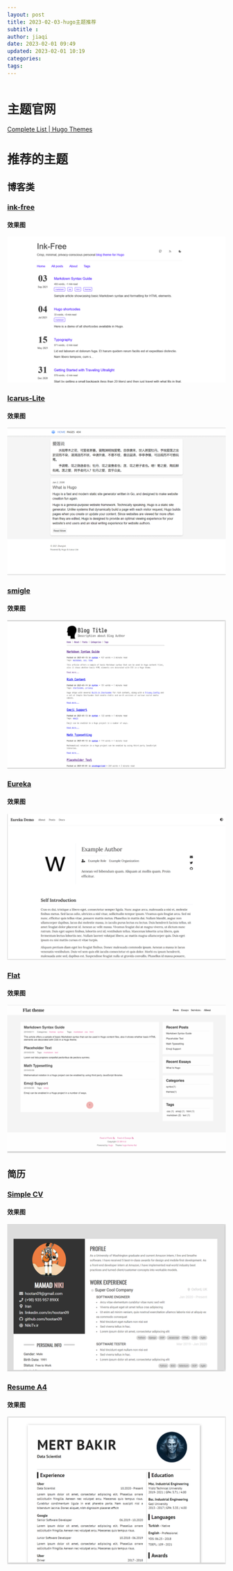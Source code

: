 ```yaml
---
layout: post
title: 2023-02-03-hugo主题推荐
subtitle :
author: jiaqi
date: 2023-02-01 09:49
updated: 2023-02-01 10:19
categories: 
tags:
---
```

```toc
```


# 主题官网
[Complete List | Hugo Themes](https://themes.gohugo.io/)

# 推荐的主题
## 博客类
### [ink-free](https://themes.gohugo.io/themes/ink-free/)
#### 效果图

![](https://raw.githubusercontent.com/bingjiaqi123/blog/main/202302010959700.png)

### [Icarus-Lite](https://themes.gohugo.io/themes/hugo-theme-icarus-lite/)
#### 效果图

![](https://raw.githubusercontent.com/bingjiaqi123/blog/main/202302011013621.png)

### [smigle](https://themes.gohugo.io/themes/smigle-hugo-theme/)

#### 效果图

![](https://raw.githubusercontent.com/bingjiaqi123/blog/main/202302011014746.png)

### [Eureka](https://themes.gohugo.io/themes/hugo-eureka/)

#### 效果图

![](https://raw.githubusercontent.com/bingjiaqi123/blog/main/202302011015607.png)

### [Flat](https://themes.gohugo.io/themes/hugo-theme-flat/)

#### 效果图

![](https://raw.githubusercontent.com/bingjiaqi123/blog/main/202302011016378.png)

## 简历

### [Simple CV](https://themes.gohugo.io/themes/simple-cv/)

#### 效果图
![](https://raw.githubusercontent.com/bingjiaqi123/blog/main/202302011017896.png)

### [Resume A4](https://themes.gohugo.io/themes/resume-a4/)

#### 效果图

![](https://raw.githubusercontent.com/bingjiaqi123/blog/main/202302011018409.png)